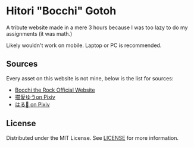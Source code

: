 # Hitori "Bocchi" Gotoh

A tribute website made in a mere 3 hours because I was too lazy to do my assignments (it was math.)

Likely wouldn't work on mobile. Laptop or PC is recommended.

## Sources

Every asset on this website is not mine, below is the list for sources:

- [Bocchi the Rock Official Website](https://bocchi.rocks/character/)
- [描愛ゆうon Pixiv](https://www.pixiv.net/en/artworks/102250218)
- [はる🌸 on Pixiv](https://www.pixiv.net/en/artworks/102272919)

## License

Distributed under the MIT License. See [LICENSE](LICENSE) for more information.
